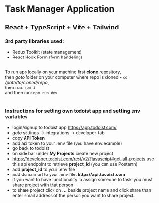 # Task Manager Application

## React + TypeScript + Vite + Tailwind

### 3rd party libraries used:

-   Redux Toolkit (state management)
-   React Hook Form (form handeling)\
    <br />

To run app locally on your machine first **clone** repository,  
then _goto_ folder on your computer where repo is cloned - `cd` _/path/to/cloned/repo_,  
then run: `npm i`  
and then run: `npm run dev`
<br />
<br />

### Instructions for setting own todoist app and setting env variables

-   login/signup to todoist app https://app.todoist.com/
-   _goto_ settings -> integrations -> developer-tab
-   copy **API Token**
-   add api token to your .env file (you have env.example)
-   go back to todoist
-   on side bar under **My Projects** create new project
-   https://developer.todoist.com/rest/v2/?javascript#get-all-projects use this api endpoint to retrieve **project_id** (you can use Postamn)
-   add **project_id** to your .env file
-   add domain url to your .env file: **https//<i></i>api.todoist.com**
-   if you want to have functionality to assign someone to task, you must share project with that person
-   to share project click on **...** beside project name and click share than enter email address of the person you want to share project.
